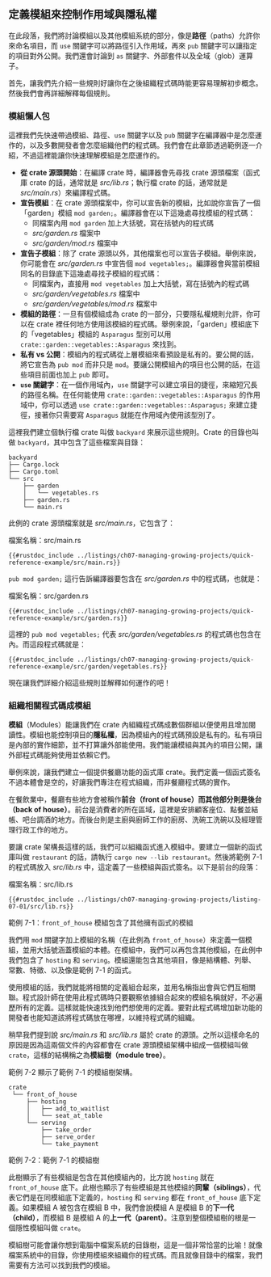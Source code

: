 ## 定義模組來控制作用域與隱私權

在此段落，我們將討論模組以及其他模組系統的部分，像是**路徑**（paths）允許你來命名項目，而 `use` 關鍵字可以將路徑引入作用域，再來 `pub` 關鍵字可以讓指定的項目對外公開。我們還會討論到 `as` 關鍵字、外部套件以及全域（glob）運算子。

首先，讓我們先介紹一些規則好讓你在之後組織程式碼時能更容易理解初步概念。然後我們會再詳細解釋每個規則。

### 模組懶人包

這裡我們先快速帶過模組、路徑、`use` 關鍵字以及 `pub` 關鍵字在編譯器中是怎麼運作的，以及多數開發者會怎麼組織他們的程式碼。我們會在此章節透過範例逐一介紹，不過這裡能讓你快速理解模組是怎麼運作的。

- **從 crate 源頭開始**：在編譯 crate 時，編譯器會先尋找 crate 源頭檔案（函式庫 crate 的話，通常就是 *src/lib.rs*；執行檔 crate 的話，通常就是 *src/main.rs*）來編譯程式碼。
- **宣告模組**：在 crate 源頭檔案中，你可以宣告新的模組，比如說你宣告了一個「garden」模組 `mod garden;`。編譯器會在以下這幾處尋找模組的程式碼：
  - 同檔案內用 `mod garden` 加上大括號，寫在括號內的程式碼
  - *src/garden.rs* 檔案中
  - *src/garden/mod.rs* 檔案中
- **宣告子模組**：除了 crate 源頭以外，其他檔案也可以宣告子模組。舉例來說，你可能會在 *src/garden.rs* 中宣告個 `mod vegetables;`。編譯器會與當前模組同名的目錄底下這幾處尋找子模組的程式碼：
  - 同檔案內，直接用 `mod vegetables` 加上大括號，寫在括號內的程式碼
  - *src/garden/vegetables.rs* 檔案中
  - *src/garden/vegetables/mod.rs* 檔案中
- **模組的路徑**：一旦有個模組成為 crate 的一部分，只要隱私權規則允許，你可以在 crate 裡任何地方使用該模組的程式碼。舉例來說，「garden」模組底下的「vegetables」模組的 `Asparagus` 型別可以用 `crate::garden::vegetables::Asparagus` 來找到。
- **私有 vs 公開**：模組內的程式碼從上層模組來看預設是私有的。要公開的話，將它宣告為 `pub mod` 而非只是 `mod`。要讓公開模組內的項目也公開的話，在這些項目前面也加上 `pub` 即可。
- **`use` 關鍵字**：在一個作用域內，`use` 關鍵字可以建立項目的捷徑，來縮短冗長的路徑名稱。在任何能使用 `crate::garden::vegetables::Asparagus` 的作用域中，你可以透過 `use crate::garden::vegetables::Asparagus;` 來建立捷徑，接著你只需要寫 `Asparagus` 就能在作用域內使用該型別了。

這裡我們建立個執行檔 crate 叫做 `backyard` 來展示這些規則。Crate 的目錄也叫做 `backyard`，其中包含了這些檔案與目錄：

```text
backyard
├── Cargo.lock
├── Cargo.toml
└── src
    ├── garden
    │   └── vegetables.rs
    ├── garden.rs
    └── main.rs
```

此例的 crate 源頭檔案就是 *src/main.rs*，它包含了：

<span class="filename">檔案名稱：src/main.rs</span>

```rust,noplayground,ignore
{{#rustdoc_include ../listings/ch07-managing-growing-projects/quick-reference-example/src/main.rs}}
```

`pub mod garden;` 這行告訴編譯器要包含在 *src/garden.rs* 中的程式碼，也就是：

<span class="filename">檔案名稱：src/garden.rs</span>

```rust,noplayground,ignore
{{#rustdoc_include ../listings/ch07-managing-growing-projects/quick-reference-example/src/garden.rs}}
```

這裡的 `pub mod vegetables;` 代表 *src/garden/vegetables.rs* 的程式碼也包含在內。而這段程式碼就是：

```rust,noplayground,ignore
{{#rustdoc_include ../listings/ch07-managing-growing-projects/quick-reference-example/src/garden/vegetables.rs}}
```

現在讓我們詳細介紹這些規則並解釋如何運作的吧！

### 組織相關程式碼成模組

**模組**（Modules）能讓我們在 crate 內組織程式碼成數個群組以便使用且增加閱讀性。模組也能控制項目的**隱私權**，因為模組內的程式碼預設是私有的。私有項目是內部的實作細節，並不打算讓外部能使用。我們能讓模組與其內的項目公開，讓外部程式碼能夠使用並依賴它們。

舉例來說，讓我們建立一個提供餐廳功能的函式庫 crate。我們定義一個函式簽名不過本體會是空的，好讓我們專注在程式組織，而非餐廳程式碼的實作。

在餐飲業中，餐廳有些地方會被稱作**前台（front of house）**而其他部分則是**後台（back of house）**。前台是消費者的所在區域，這裡是安排顧客座位、點餐並結帳、吧台調酒的地方。而後台則是主廚與廚師工作的廚房、洗碗工洗碗以及經理管理行政工作的地方。

要讓 crate 架構長這樣的話，我們可以組織函式進入模組中。要建立一個新的函式庫叫做 `restaurant` 的話，請執行 `cargo new --lib restaurant`。然後將範例 7-1 的程式碼放入 *src/lib.rs* 中，這定義了一些模組與函式簽名。以下是前台的段落：

<span class="filename">檔案名稱：src/lib.rs</span>

```rust,noplayground
{{#rustdoc_include ../listings/ch07-managing-growing-projects/listing-07-01/src/lib.rs}}
```

<span class="caption">範例 7-1：`front_of_house` 模組包含了其他擁有函式的模組</span>

我們用 `mod` 關鍵字加上模組的名稱（在此例為 `front_of_house`）來定義一個模組，並用大括號涵蓋模組的本體。在模組中，我們可以再包含其他模組，在此例中我們包含了 `hosting` 和 `serving`。模組還能包含其他項目，像是結構體、列舉、常數、特徵、以及像是範例 7-1 的函式。

使用模組的話，我們就能將相關的定義組合起來，並用名稱指出會與它們互相關聯。程式設計師在使用此程式碼時只要觀察依據組合起來的模組名稱就好，不必遍歷所有的定義。這樣就能快速找到他們想使用的定義。要對此程式碼增加新功能的開發者也能知道該將程式碼放在哪裡，以維持程式碼的組織。

稍早我們提到說 *src/main.rs* 和 *src/lib.rs* 屬於 crate 的源頭。之所以這樣命名的原因是因為這兩個文件的內容都會在 crate 源頭模組架構中組成一個模組叫做 `crate`，這樣的結構稱之為**模組樹（module tree）**。

範例 7-2 顯示了範例 7-1 的模組樹架構。

```text
crate
 └── front_of_house
     ├── hosting
     │   ├── add_to_waitlist
     │   └── seat_at_table
     └── serving
         ├── take_order
         ├── serve_order
         └── take_payment
```

<span class="caption">範例 7-2：範例 7-1 的模組樹</span>

此樹顯示了有些模組是包含在其他模組內的，比方說 `hosting` 就在 `front_of_house` 底下。此樹也顯示了有些模組是其他模組的**同輩（siblings）**，代表它們是在同模組底下定義的，`hosting` 和 `serving` 都在 `front_of_house` 底下定義。如果模組 A 被包含在模組 B 中，我們會說模組 A 是模組 B 的**下一代（child）**，而模組 B 是模組 A 的**上一代（parent）**。注意到整個模組樹的根是一個隱性模組叫做 `crate`。

模組樹可能會讓你想到電腦中檔案系統的目錄樹，這是一個非常恰當的比喻！就像檔案系統中的目錄，你使用模組來組織你的程式碼。而且就像目錄中的檔案，我們需要有方法可以找到我們的模組。
